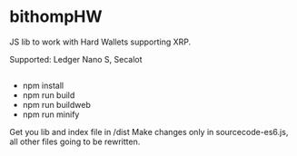 # bithompHW
JS lib to work with Hard Wallets supporting XRP.

Supported: Ledger Nano S, Secalot

##
- npm install
- npm run build
- npm run buildweb
- npm run minify

Get you lib and index file in /dist
Make changes only in sourcecode-es6.js, all other files going to be rewritten.
